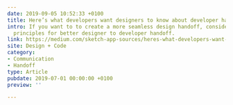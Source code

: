 ```yaml
---
date: 2019-09-05 10:52:33 +0100
title: Here’s what developers want designers to know about developer handoff
intro: If you want to to create a more seamless design handoff, consider these seven
  principles for better designer to developer handoff.
link: https://medium.com/sketch-app-sources/heres-what-developers-want-designers-to-know-about-developer-handoff-abstract-e0e21e8ba1e8
site: Design + Code
category:
- Communication
- Handoff
type: Article
pubdate: 2019-07-01 00:00:00 +0100
preview: ''

---
```

